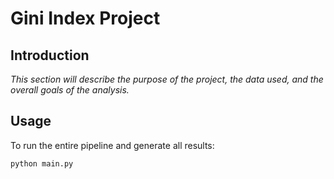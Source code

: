 # Gini Index Project

## Introduction
<!-- Write your introduction here -->
_This section will describe the purpose of the project, the data used, and the overall goals of the analysis._

## Usage

To run the entire pipeline and generate all results:

```bash
python main.py
